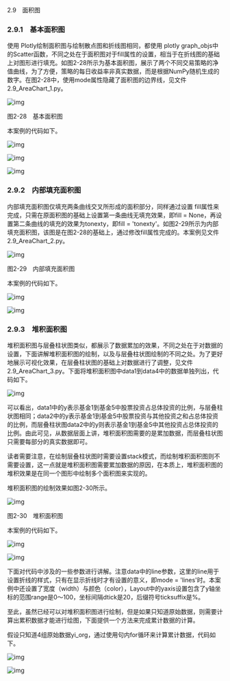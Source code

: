 2.9　面积图

### 2.9.1　基本面积图

使用 Plotly绘制面积图与绘制散点图和折线图相同，都使用 plotly graph_objs中的Scatter函数，不同之处在于面积图对于fill属性的设置，相当于在折线图的基础上对图形进行填充。如图2-28所示为基本面积图，展示了两个不同交易策略的净值曲线，为了方便，策略的每日收益率非真实数据，而是根据NumPy随机生成的数字。在图2-28中，使用mode属性隐藏了面积图的边界线，见文件2.9_AreaChart_1.py。

![img](https://cdn.nlark.com/yuque/0/2022/jpeg/21473765/1644303394572-6ca7b2eb-62f8-42aa-9617-18460e37746d.jpeg)

图2-28　基本面积图

本案例的代码如下。

![img](https://cdn.nlark.com/yuque/0/2022/jpeg/21473765/1644303394943-e4e1efa1-e69c-44ec-a969-7748bfcecc5d.jpeg)

![img](https://cdn.nlark.com/yuque/0/2022/jpeg/21473765/1644303395257-b59631f4-45d4-40ea-a4fa-cce9ee450e5e.jpeg)

![img](https://cdn.nlark.com/yuque/0/2022/jpeg/21473765/1644303395675-0dc88757-88c7-4786-9b05-3938547ee5d4.jpeg)

### 2.9.2　内部填充面积图

内部填充面积图仅填充两条曲线交叉所形成的面积部分，同样通过设置 fill属性来完成，只需在原面积图的基础上设置第一条曲线无填充效果，即fill = None，再设置第二条曲线的填充的效果为tonexty，即fill = 'tonexty'。如图2-29所示为内部填充面积图，该图是在图2-28的基础上，通过修改fill属性完成的。本案例见文件2.9_AreaChart_2.py。

![img](https://cdn.nlark.com/yuque/0/2022/jpeg/21473765/1644303396206-5c6f2e2a-a34f-4db9-98d7-44e702248cee.jpeg)

图2-29　内部填充面积图

本案例的代码如下。

![img](https://cdn.nlark.com/yuque/0/2022/jpeg/21473765/1644303396756-4b9526fb-1f03-4b17-95b6-245e054f2b87.jpeg)

![img](https://cdn.nlark.com/yuque/0/2022/jpeg/21473765/1644303397255-272e59b1-3e01-4d92-8ab4-abacfaf00943.jpeg)

### 2.9.3　堆积面积图

堆积面积图与层叠柱状图类似，都展示了数据累加的效果，不同之处在于对数据的设置，下面讲解堆积面积图的绘制，以及与层叠柱状图绘制的不同之处。为了更好地展示可视化效果，在层叠柱状图的基础上对数据进行了调整，见文件2.9_AreaChart_3.py。下面将堆积面积图中data1到data4中的数据单独列出，代码如下。

![img](https://cdn.nlark.com/yuque/0/2022/jpeg/21473765/1644303397781-3a9ec044-19a1-4a95-b782-b8f3fd7e4fa4.jpeg)

可以看出，data1中的y表示基金1到基金5中股票投资占总体投资的比例，与层叠柱状图相同；data2中的y表示基金1到基金5中股票投资与其他投资之和占总体投资的比例，而层叠柱状图data2中的y则表示基金1到基金5中其他投资占总体投资的比例。由此可见，从数据层面上讲，堆积面积图需要的是累加数据，而层叠柱状图只需要每部分的真实数据即可。

读者需要注意，在绘制层叠柱状图时需要设置stack模式，而绘制堆积面积图则不需要设置，这一点就是堆积面积图需要累加数据的原因，在本质上，堆积面积图的堆积效果是在同一个图形中绘制多个面积图来实现的。

堆积面积图的绘制效果如图2-30所示。

![img](https://cdn.nlark.com/yuque/0/2022/jpeg/21473765/1644303398258-0a5a4cb6-567c-4771-9aab-719b25c26503.jpeg)

图2-30　堆积面积图

本案例的代码如下。

![img](https://cdn.nlark.com/yuque/0/2022/jpeg/21473765/1644303398852-c1d53213-f63d-429f-8b9d-ecb6643c7d42.jpeg)

![img](https://cdn.nlark.com/yuque/0/2022/jpeg/21473765/1644303399299-e30b0d25-cb29-4d10-8a7a-c59fe715d23e.jpeg)

下面对代码中涉及的一些参数进行讲解。注意data中的line参数，这里的line用于设置折线的样式，只有在显示折线时才有设置的意义，即mode = 'lines'时。本案例中还设置了宽度（width）与颜色（color），Layout中的yaxis设置包含了y轴坐标的范围range是0～100，坐标间隔dtick是20，后缀符号ticksuffix是%。

至此，虽然已经可以对堆积面积图进行绘制，但是如果只知道原始数据，则需要计算出累积数据才能进行绘图，下面提供一个方法来完成累计数据的计算。

假设只知道4组原始数据yi_org，通过使用句内for循环来计算累计数据，代码如下。

![img](https://cdn.nlark.com/yuque/0/2022/jpeg/21473765/1644303399880-768a7832-b2b9-41b9-9a22-f13f16e63871.jpeg)

![img](https://cdn.nlark.com/yuque/0/2022/jpeg/21473765/1644303400333-b42ea51f-484c-4896-b3a6-9610fe2e4b1c.jpeg)
